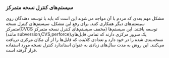 ### سیستم‌های کنترل نسخه متمرکز
مشکل مهم بعدی که مردم با آن مواجه می‌شوند این است که باید با توسعه دهندگان روی سیستم‌های دیگر همکاری کنند. برای رفع این مشکل، سیستم‌های کنترل نسخه متمرکز(CVCS مخفف سیستم‌های کنترل نسخه متمرکز) توسعه یافتند. این سیستم‌ها (مانند subversion,CVS,perforce)یک سرور مرکزی دارند که تمامی فایل‌های نسخه‌بندی شده را در خود دارد و تعدادی کلاینت که فایل‌ها را از آن مکان مرکزی دریافت می‌کنند. این روش به مدت سال‌های زیادی به عنوان استاندارد کنترل نسخه مورد استفاده قرار گرفته است.
